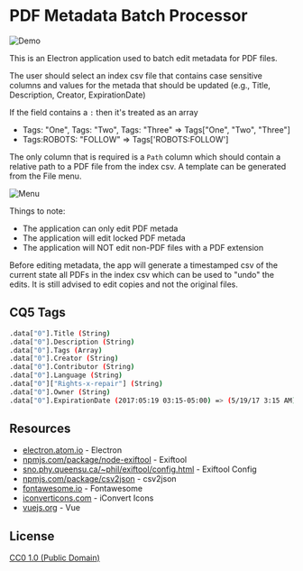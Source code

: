 # PDF Metadata Batch Processor

![Demo](http://www.portfolio.bonvon.com/demo/pdf/batch-demo.gif)

This is an Electron application used to batch edit metadata for PDF files.

The user should select an index csv file that contains case sensitive columns and values for the metada that should be updated (e.g., Title, Description, Creator, ExpirationDate)

If the field contains a `:` then it's treated as an array 

- Tags: "One", Tags: "Two", Tags: "Three" => Tags["One", "Two", "Three"]
- Tags:ROBOTS: "FOLLOW" => Tags['ROBOTS:FOLLOW']

The only column that is required is a `Path` column which should contain a relative path to a PDF file from the index csv. A template can be generated from the File menu.

![Menu](http://www.portfolio.bonvon.com/demo/pdf/menu1.png)

Things to note:
- The application can only edit PDF metada
- The application will edit locked PDF metada
- The application will NOT edit non-PDF files with a PDF extension

Before editing metadata, the app will generate a timestamped csv of the current state all PDFs in the index csv which can be used to "undo" the edits. It is still advised to edit copies and not the original files.


## CQ5 Tags
```bash
.data["0"].Title (String)
.data["0"].Description (String)
.data["0"].Tags (Array)
.data["0"].Creator (String)
.data["0"].Contributor (String)
.data["0"].Language (String)
.data["0"]["Rights-x-repair"] (String)
.data["0"].Owner (String)
.data["0"].ExpirationDate (2017:05:19 03:15-05:00) => (5/19/17 3:15 AM)
```


## Resources

- [electron.atom.io](https://electron.atom.io/) - Electron
- [npmjs.com/package/node-exiftool](https://www.npmjs.com/package/node-exiftool) - Exiftool
- [sno.phy.queensu.ca/~phil/exiftool/config.html](http://www.sno.phy.queensu.ca/~phil/exiftool/config.html) - Exiftool Config
- [npmjs.com/package/csv2json](https://www.npmjs.com/package/csv2json) - csv2json
- [fontawesome.io](http://fontawesome.io/) - Fontawesome
- [iconverticons.com](https://iconverticons.com/) - iConvert Icons
- [vuejs.org](https://vuejs.org/) - Vue


## License

[CC0 1.0 (Public Domain)](LICENSE.md)
